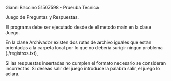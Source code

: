 Gianni Baccino 51507598 - Prueuba Tecnica

Juego de Preguntas y Respuestas.

El programa debe ser ejecutado desde de el metodo main en la clase Juego.

En la clase Archivador existen dos rutas de archivo iguales que estan orientadas a la carpeta local por lo que no deberia surigir ningun problema (./registros.txt),

Si las respuestas insertadas no cumplen el formato necesario se consideran incorrectas.
Si deseas salir del juego introduce la palabra salir, el juego lo aclara.